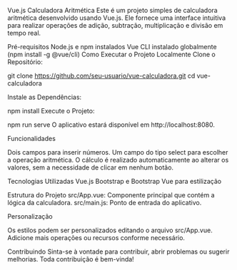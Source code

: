 Vue.js Calculadora Aritmética
Este é um projeto simples de calculadora aritmética desenvolvido usando Vue.js. Ele fornece uma interface intuitiva para realizar operações de adição, subtração, multiplicação e divisão em tempo real.

Pré-requisitos
Node.js e npm instalados
Vue CLI instalado globalmente (npm install -g @vue/cli)
Como Executar o Projeto Localmente
Clone o Repositório:

git clone https://github.com/seu-usuario/vue-calculadora.git
cd vue-calculadora

Instale as Dependências:

npm install
Execute o Projeto:

npm run serve
O aplicativo estará disponível em http://localhost:8080.

Funcionalidades

Dois campos para inserir números.
Um campo do tipo select para escolher a operação aritmética.
O cálculo é realizado automaticamente ao alterar os valores, sem a necessidade de clicar em nenhum botão.

Tecnologias Utilizadas
Vue.js
Bootstrap e Bootstrap Vue para estilização

Estrutura do Projeto
src/App.vue: Componente principal que contém a lógica da calculadora.
src/main.js: Ponto de entrada do aplicativo.

Personalização

Os estilos podem ser personalizados editando o arquivo src/App.vue.
Adicione mais operações ou recursos conforme necessário.

Contribuindo
Sinta-se à vontade para contribuir, abrir problemas ou sugerir melhorias. Toda contribuição é bem-vinda!